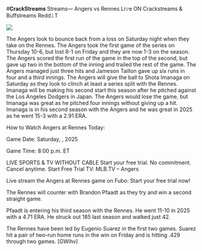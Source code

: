 #𝐂𝐫𝐚𝐜𝐤𝐒𝐭𝐫𝐞𝐚𝐦𝐬 Streams— Angers vs Rennes Li𝚟e ON Crackstreams & Buffstreams Redd𝚒T  
  
  
[![](https://i.imgur.com/qSNzIqt.png)](https://movie.rssnews.media/rfGKrDL.php)  
  
The Angers look to bounce back from a loss on Saturday night when they take on the Rennes. The Angers took the first game of the series on Thursday 10-6, but lost 8-1 on Friday and they are now 1-3 on the season. The Angers scored the first run of the game in the top of the second, but gave up two in the bottom of the inning and trailed the rest of the game. The Angers managed just three hits and Jameson Taillon gave up six runs in four and a third innings. The Angers will give the ball to Shota Imanaga on Saturday as they look to clinch at least a series split with the Rennes. Imanaga will be making his second start this season after he pitched against the Los Angeles Dodgers in Japan. The Angers would lose the game, but Imanaga was great as he pitched four innings without giving up a hit. Imanaga is in his second season with the Angers and he was great in 2025 as he went 15-3 with a 2.91 ERA.

How to Watch Angers at Rennes Today:

Game Date: Saturday, , 2025

Game Time: 8:00 p.m. ET

LIVE SPORTS & TV WITHOUT CABLE
Start your free trial. No commitment. Cancel anytime.
Start Free Trial
TV: MLB.TV – Angers

Live stream the Angers at Rennes game on Fubo: Start your free trial now!

The Rennes will counter with Brandon Pfaadt as they try and win a second straight game.

Pfaadt is entering his third season with the Rennes. He went 11-10 in 2025 with a 4.71 ERA. He struck out 185 last season and walked just 42.

The Rennes have been led by Eugenio Suarez in the first two games. Suarez hit a pair of two-run home runs in the win on Friday and is hitting .429 through two games. [GWihv]